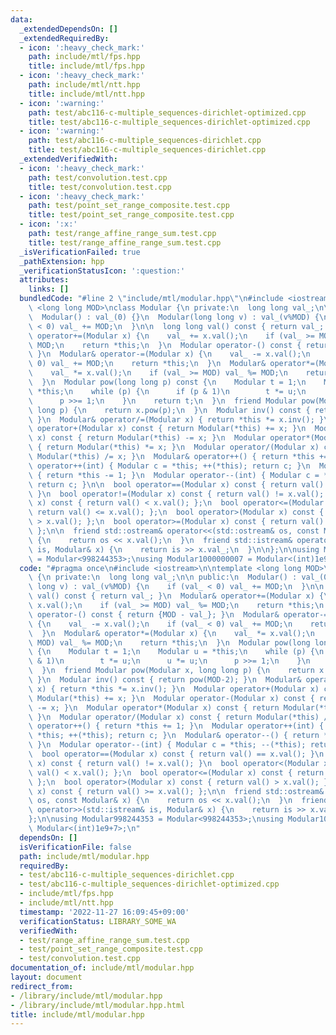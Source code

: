 ```yaml
---
data:
  _extendedDependsOn: []
  _extendedRequiredBy:
  - icon: ':heavy_check_mark:'
    path: include/mtl/fps.hpp
    title: include/mtl/fps.hpp
  - icon: ':heavy_check_mark:'
    path: include/mtl/ntt.hpp
    title: include/mtl/ntt.hpp
  - icon: ':warning:'
    path: test/abc116-c-multiple_sequences-dirichlet-optimized.cpp
    title: test/abc116-c-multiple_sequences-dirichlet-optimized.cpp
  - icon: ':warning:'
    path: test/abc116-c-multiple_sequences-dirichlet.cpp
    title: test/abc116-c-multiple_sequences-dirichlet.cpp
  _extendedVerifiedWith:
  - icon: ':heavy_check_mark:'
    path: test/convolution.test.cpp
    title: test/convolution.test.cpp
  - icon: ':heavy_check_mark:'
    path: test/point_set_range_composite.test.cpp
    title: test/point_set_range_composite.test.cpp
  - icon: ':x:'
    path: test/range_affine_range_sum.test.cpp
    title: test/range_affine_range_sum.test.cpp
  _isVerificationFailed: true
  _pathExtension: hpp
  _verificationStatusIcon: ':question:'
  attributes:
    links: []
  bundledCode: "#line 2 \"include/mtl/modular.hpp\"\n#include <iostream>\n\ntemplate\
    \ <long long MOD>\nclass Modular {\n private:\n  long long val_;\n\n public:\n\
    \  Modular() : val_(0) {}\n  Modular(long long v) : val_(v%MOD) {\n    if (val_\
    \ < 0) val_ += MOD;\n  }\n\n  long long val() const { return val_; }\n  Modular&\
    \ operator+=(Modular x) {\n    val_ += x.val();\n    if (val_ >= MOD) val_ %=\
    \ MOD;\n    return *this;\n  }\n  Modular operator-() const { return {MOD - val_};\
    \ }\n  Modular& operator-=(Modular x) {\n    val_ -= x.val();\n    if (val_ <\
    \ 0) val_ += MOD;\n    return *this;\n  }\n  Modular& operator*=(Modular x) {\n\
    \    val_ *= x.val();\n    if (val_ >= MOD) val_ %= MOD;\n    return *this;\n\
    \  }\n  Modular pow(long long p) const {\n    Modular t = 1;\n    Modular u =\
    \ *this;\n    while (p) {\n      if (p & 1)\n        t *= u;\n      u *= u;\n\
    \      p >>= 1;\n    }\n    return t;\n  }\n  friend Modular pow(Modular x, long\
    \ long p) {\n    return x.pow(p);\n  }\n  Modular inv() const { return pow(MOD-2);\
    \ }\n  Modular& operator/=(Modular x) { return *this *= x.inv(); }\n  Modular\
    \ operator+(Modular x) const { return Modular(*this) += x; }\n  Modular operator-(Modular\
    \ x) const { return Modular(*this) -= x; }\n  Modular operator*(Modular x) const\
    \ { return Modular(*this) *= x; }\n  Modular operator/(Modular x) const { return\
    \ Modular(*this) /= x; }\n  Modular& operator++() { return *this += 1; }\n  Modular\
    \ operator++(int) { Modular c = *this; ++(*this); return c; }\n  Modular& operator--()\
    \ { return *this -= 1; }\n  Modular operator--(int) { Modular c = *this; --(*this);\
    \ return c; }\n\n  bool operator==(Modular x) const { return val() == x.val();\
    \ }\n  bool operator!=(Modular x) const { return val() != x.val(); }\n  bool operator<(Modular\
    \ x) const { return val() < x.val(); };\n  bool operator<=(Modular x) const {\
    \ return val() <= x.val(); };\n  bool operator>(Modular x) const { return val()\
    \ > x.val(); };\n  bool operator>=(Modular x) const { return val() >= x.val();\
    \ };\n\n  friend std::ostream& operator<<(std::ostream& os, const Modular& x)\
    \ {\n    return os << x.val();\n  }\n  friend std::istream& operator>>(std::istream&\
    \ is, Modular& x) {\n    return is >> x.val_;\n  }\n\n};\n\nusing Modular998244353\
    \ = Modular<998244353>;\nusing Modular1000000007 = Modular<(int)1e9+7>;\n"
  code: "#pragma once\n#include <iostream>\n\ntemplate <long long MOD>\nclass Modular\
    \ {\n private:\n  long long val_;\n\n public:\n  Modular() : val_(0) {}\n  Modular(long\
    \ long v) : val_(v%MOD) {\n    if (val_ < 0) val_ += MOD;\n  }\n\n  long long\
    \ val() const { return val_; }\n  Modular& operator+=(Modular x) {\n    val_ +=\
    \ x.val();\n    if (val_ >= MOD) val_ %= MOD;\n    return *this;\n  }\n  Modular\
    \ operator-() const { return {MOD - val_}; }\n  Modular& operator-=(Modular x)\
    \ {\n    val_ -= x.val();\n    if (val_ < 0) val_ += MOD;\n    return *this;\n\
    \  }\n  Modular& operator*=(Modular x) {\n    val_ *= x.val();\n    if (val_ >=\
    \ MOD) val_ %= MOD;\n    return *this;\n  }\n  Modular pow(long long p) const\
    \ {\n    Modular t = 1;\n    Modular u = *this;\n    while (p) {\n      if (p\
    \ & 1)\n        t *= u;\n      u *= u;\n      p >>= 1;\n    }\n    return t;\n\
    \  }\n  friend Modular pow(Modular x, long long p) {\n    return x.pow(p);\n \
    \ }\n  Modular inv() const { return pow(MOD-2); }\n  Modular& operator/=(Modular\
    \ x) { return *this *= x.inv(); }\n  Modular operator+(Modular x) const { return\
    \ Modular(*this) += x; }\n  Modular operator-(Modular x) const { return Modular(*this)\
    \ -= x; }\n  Modular operator*(Modular x) const { return Modular(*this) *= x;\
    \ }\n  Modular operator/(Modular x) const { return Modular(*this) /= x; }\n  Modular&\
    \ operator++() { return *this += 1; }\n  Modular operator++(int) { Modular c =\
    \ *this; ++(*this); return c; }\n  Modular& operator--() { return *this -= 1;\
    \ }\n  Modular operator--(int) { Modular c = *this; --(*this); return c; }\n\n\
    \  bool operator==(Modular x) const { return val() == x.val(); }\n  bool operator!=(Modular\
    \ x) const { return val() != x.val(); }\n  bool operator<(Modular x) const { return\
    \ val() < x.val(); };\n  bool operator<=(Modular x) const { return val() <= x.val();\
    \ };\n  bool operator>(Modular x) const { return val() > x.val(); };\n  bool operator>=(Modular\
    \ x) const { return val() >= x.val(); };\n\n  friend std::ostream& operator<<(std::ostream&\
    \ os, const Modular& x) {\n    return os << x.val();\n  }\n  friend std::istream&\
    \ operator>>(std::istream& is, Modular& x) {\n    return is >> x.val_;\n  }\n\n\
    };\n\nusing Modular998244353 = Modular<998244353>;\nusing Modular1000000007 =\
    \ Modular<(int)1e9+7>;\n"
  dependsOn: []
  isVerificationFile: false
  path: include/mtl/modular.hpp
  requiredBy:
  - test/abc116-c-multiple_sequences-dirichlet.cpp
  - test/abc116-c-multiple_sequences-dirichlet-optimized.cpp
  - include/mtl/fps.hpp
  - include/mtl/ntt.hpp
  timestamp: '2022-11-27 16:09:45+09:00'
  verificationStatus: LIBRARY_SOME_WA
  verifiedWith:
  - test/range_affine_range_sum.test.cpp
  - test/point_set_range_composite.test.cpp
  - test/convolution.test.cpp
documentation_of: include/mtl/modular.hpp
layout: document
redirect_from:
- /library/include/mtl/modular.hpp
- /library/include/mtl/modular.hpp.html
title: include/mtl/modular.hpp
---
```

